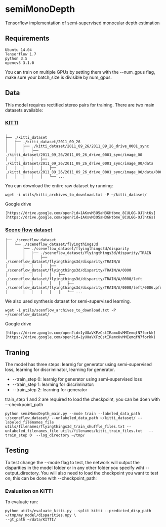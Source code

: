 # semiMonoDepth
Tensorflow implementation of semi-supervised monocular depth estimation

## Requirements
```
Ubuntu 14.04
Tensorflow 1.7
python 3.5
opencv3 3.1.0
```
You can train on multiple GPUs by setting them with the --num_gpus flag, make sure your batch_size is divisible by num_gpus.

## Data
This model requires rectified stereo pairs for training.
There are two main datasets available:
### [KITTI](http://www.cvlibs.net/datasets/kitti/raw_data.php)
```
.
├── ./kitti_dataset
│   ├── ./kitti_dataset/2011_09_26
│   │   ├── ./kitti_dataset/2011_09_26/2011_09_26_drive_0001_sync
│   │   │   ├── ./kitti_dataset/2011_09_26/2011_09_26_drive_0001_sync/image_00
│   │   │   │   ├── ./kitti_dataset/2011_09_26/2011_09_26_drive_0001_sync/image_00/data
│   │   │   │   │   ├── ./kitti_dataset/2011_09_26/2011_09_26_drive_0001_sync/image_00/data/0000000000.png
│   │   │   │   │   └── ...

```
You can download the entire raw dataset by running:
```
wget -i utils/kitti_archives_to_download.txt -P ~/kitti_dataset/
```

Google drive
```
[https://drive.google.com/open?id=1AKxvM3O5aH3GHtbme_8CULGG-OJlht6s](https://drive.google.com/open?id=1AKxvM3O5aH3GHtbme_8CULGG-OJlht6s)
```
### [Scene flow dataset](https://lmb.informatik.uni-freiburg.de/resources/datasets/SceneFlowDatasets.en.html)
```
├── ./sceneflow_dataset
│   └── ./sceneflow_dataset/flyingthings3d
│       ├── ./sceneflow_dataset/flyingthings3d/disparity
│       │   ├── ./sceneflow_dataset/flyingthings3d/disparity/TRAIN
│       │   │   ├── ./sceneflow_dataset/flyingthings3d/disparity/TRAIN/A
│       │   │   │   ├── ./sceneflow_dataset/flyingthings3d/disparity/TRAIN/A/0000
│       │   │   │   │   ├── ./sceneflow_dataset/flyingthings3d/disparity/TRAIN/A/0000/left
│       │   │   │   │   │   ├── ./sceneflow_dataset/flyingthings3d/disparity/TRAIN/A/0000/left/0006.pfm
│       │   │   │   │   │   └── ...
```
We also used synthesis dataset for semi-supervised learning. 
```
wget -i utils/scenflow_archives_to_download.txt -P ~/sceneflow_dataset/
```
Google drive
```
[https://drive.google.com/open?id=1yUOaVXFzCstIRamxUvMMIemqfN7forkk](https://drive.google.com/open?id=1yUOaVXFzCstIRamxUvMMIemqfN7forkk)
```
## Traning
The model has three steps: learnig for generator using semi-supervised loss, learning for discriminator, learning for generator. 
* --train_step 0: learnig for generator using semi-supervised loss
* --train_step 1: learning for discriminator: 
* --train_step 2: learning for generator 

train_step 1 and 2 are required to load the checkpoint, you can be doen with --checkpoint_path
```
python semiMonoDepth_main.py --mode train --labeled_data_path ~/sceneflow_dataset/ --unlabeled_data_path ~/kitti_dataset/ --labeled_filenames_file utils/filenames/flyingthings3d_train_shuffle_files.txt --unlabeled_filenames_file utils/filenames/kitti_train_files.txt   --train_step 0  --log_directory ~/tmp/
```

## Testing
To test change the --mode flag to test, the network will output the disparities in the model folder or in any other folder you specify wiht --output_directory.
You will also need to load the checkpoint you want to test on, this can be done with --checkpoint_path:

### Evaluation on KITTI
To evaluate run:
```
python utils/evaluate_kitti.py --split kitti --predicted_disp_path ~/tmp/my_model/disparities.npy \
--gt_path ~/data/KITTI/
```

